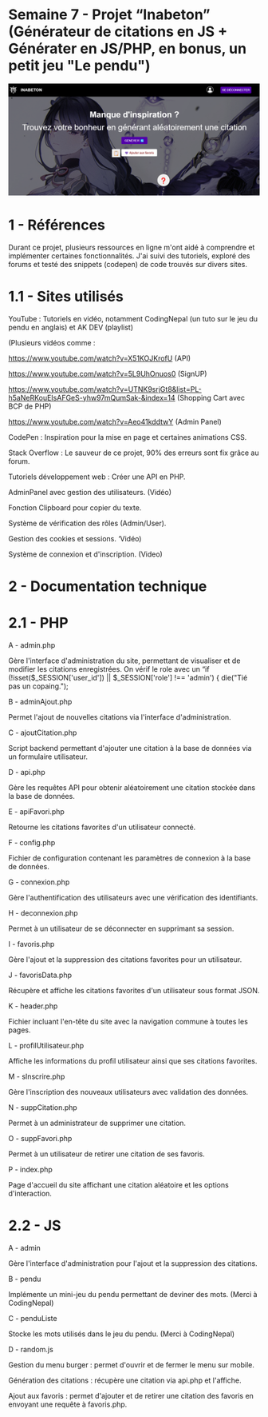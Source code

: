 # Semaine 7 - Projet “Inabeton” (Générateur de citations en JS + Générater en JS/PHP, en bonus, un petit jeu "Le pendu")
![plot](./assets/img/inabeton.png)


# 1 - Références 

Durant ce projet, plusieurs ressources en ligne m'ont aidé à comprendre et implémenter certaines fonctionnalités. J'ai suivi des tutoriels, exploré des forums et testé des snippets (codepen) de code trouvés sur divers sites.

# 1.1 - Sites utilisés

YouTube : Tutoriels en vidéo, notamment CodingNepal (un tuto sur le jeu du pendu en anglais) et AK DEV  (playlist)

(Plusieurs vidéos comme :

https://www.youtube.com/watch?v=X51KOJKrofU (API)

https://www.youtube.com/watch?v=5L9UhOnuos0 (SignUP)

https://www.youtube.com/watch?v=UTNK9srjGt8&list=PL-h5aNeRKouEIsAFGeS-yhw97mQumSak-&index=14 (Shopping Cart avec BCP de PHP)

https://www.youtube.com/watch?v=Aeo41kddtwY (Admin Panel)

CodePen : Inspiration pour la mise en page et certaines animations CSS.

Stack Overflow : Le sauveur de ce projet, 90% des erreurs sont fix grâce au forum.

Tutoriels développement web :
Créer une API en PHP.

AdminPanel avec gestion des utilisateurs. (Vidéo)

Fonction Clipboard pour copier du texte.

Système de vérification des rôles (Admin/User).

Gestion des cookies et sessions. ‘Vidéo)

Système de connexion et d'inscription. (Video)

# 2 - Documentation technique

# 2.1 - PHP

A - admin.php

Gère l'interface d'administration du site, permettant de visualiser et de modifier les citations enregistrées. On vérif le role avec un “if (!isset($_SESSION['user_id']) || $_SESSION['role'] !== 'admin') {
die("Tié pas un copaing.");

B - adminAjout.php

Permet l'ajout de nouvelles citations via l'interface d'administration.

C - ajoutCitation.php

Script backend permettant d'ajouter une citation à la base de données via un formulaire utilisateur.

D - api.php

Gère les requêtes API pour obtenir aléatoirement une citation stockée dans la base de données.

E - apiFavori.php

Retourne les citations favorites d'un utilisateur connecté.

F - config.php

Fichier de configuration contenant les paramètres de connexion à la base de données.

G - connexion.php

Gère l'authentification des utilisateurs avec une vérification des identifiants.

H - deconnexion.php

Permet à un utilisateur de se déconnecter en supprimant sa session.

I - favoris.php

Gère l'ajout et la suppression des citations favorites pour un utilisateur.

J - favorisData.php

Récupère et affiche les citations favorites d'un utilisateur sous format JSON.

K - header.php

Fichier incluant l'en-tête du site avec la navigation commune à toutes les pages.

L - profilUtilisateur.php

Affiche les informations du profil utilisateur ainsi que ses citations favorites.

M - sInscrire.php

Gère l'inscription des nouveaux utilisateurs avec validation des données.

N - suppCitation.php

Permet à un administrateur de supprimer une citation.

O - suppFavori.php

Permet à un utilisateur de retirer une citation de ses favoris.

P - index.php

Page d'accueil du site affichant une citation aléatoire et les options d'interaction.

# 2.2 - JS

A - admin

Gère l'interface d'administration pour l'ajout et la suppression des citations.

B - pendu

Implémente un mini-jeu du pendu permettant de deviner des mots. (Merci à CodingNepal)

C - penduListe

Stocke les mots utilisés dans le jeu du pendu. (Merci à CodingNepal)

D - random.js

Gestion du menu burger : permet d'ouvrir et de fermer le menu sur mobile.

Génération des citations : récupère une citation via api.php et l'affiche.

Ajout aux favoris : permet d'ajouter et de retirer une citation des favoris en envoyant une requête à favoris.php.
